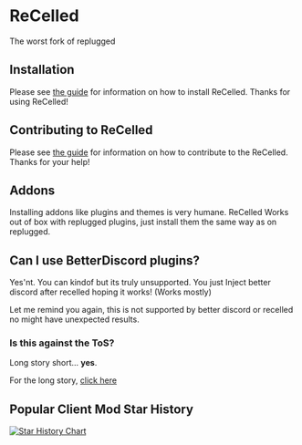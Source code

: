 # ReCelled

The worst fork of replugged


## Installation

Please see [the guide](https://github.com/ReCelled/recelled/blob/main/INSTALLATION.md) for information on
how to install ReCelled. Thanks for using ReCelled!

## Contributing to ReCelled

Please see [the guide](https://github.com/ReCelled/recelled/blob/main/CONTRIBUTING.md) for information on
how to contribute to the ReCelled. Thanks for your help!

## Addons
Installing addons like plugins and themes is very humane.
ReCelled Works out of box with replugged plugins, just install them the same way as on replugged.

## Can I use BetterDiscord plugins?

Yes'nt. You can kindof but its truly unsupported.
You just Inject better discord after recelled hoping it works! (Works mostly)

Let me remind you again, this is not supported by better discord or recelled no might have unexpected results.


### Is this against the ToS?

Long story short... **yes**.

For the long story, [click here](https://github.com/recelled/recelled/tree/main?tab=readme-ov-file#is-this-against-the-tos)


## Popular Client Mod Star History

<a href="https://star-history.com/#Vendicated/Vencord&BetterDiscord/BetterDiscord&replugged-org/replugged&recelled/recelled&Timeline">
 <picture>
   <source media="(prefers-color-scheme: dark)" srcset="https://api.star-history.com/svg?repos=Vendicated/Vencord,BetterDiscord/BetterDiscord,replugged-org/replugged,recelled/recelled&type=Timeline&theme=dark" />
   <source media="(prefers-color-scheme: light)" srcset="https://api.star-history.com/svg?repos=Vendicated/Vencord,BetterDiscord/BetterDiscord,replugged-org/replugged,recelled/recelled&type=Timeline" />
   <img alt="Star History Chart" src="https://api.star-history.com/svg?repos=Vendicated/Vencord,BetterDiscord/BetterDiscord,replugged-org/replugged,recelled/recelled&type=Timeline" />
 </picture>
</a>

<!-- use me senpai>
